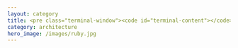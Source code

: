 ```yaml
---
layout: category
title: <pre class="terminal-window"><code id="terminal-content"></code></pre>
category: architecture
hero_image: /images/ruby.jpg
---
```

